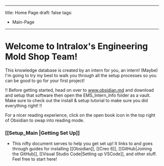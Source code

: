 
---
title: Home Page
draft: false
tags:
  - Main-Page
---

# Welcome to Intralox's Engineering Mold Shop Team!

This knowledge database is created by an intern for you, an intern! (Maybe) I'm going to try my best to walk you through all the setup processes so you can be good to go for your first project!

!! Before getting started, head on over to www.obsidian.md and download and setup that software then open the EMS_Intern_Info folder as a vault. Make sure to check out the install & setup tutorial to make sure you did everything right! !!

For a nicer reading experience, click on the open book icon in the top right of Obsidian to swap into reading mode.
### [[Setup_Main |Getting Set Up]]

- This nifty document serves to help you get set up! It links to and goes through guides for installing [[Obsidian]], [[Creo 6]], [[GitHub|Joining the GitHub]], [[Visual Studio Code|Setting up VSCode]], and other stuff. Feel free to start here!


